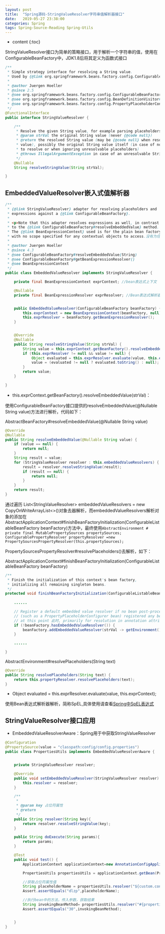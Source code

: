 ```yaml
---
layout: post
title:  "Spring源码-StringValueResolver字符串值解析器接口"
date:   2019-05-27 23:38:00
categories: Spring 
tags: Spring-Source-Reading Spring-Utils
---
```


* content
{:toc}


StringValueResolver接口为简单的策略接口，用于解析一个字符串的值，使用在ConfigurableBeanFactory中，JDK1.8后将其定义为函数式接口


```java
/**
 * Simple strategy interface for resolving a String value.
 * Used by {@link org.springframework.beans.factory.config.ConfigurableBeanFactory}. 配置bean工厂
 *
 * @author Juergen Hoeller
 * @since 2.5
 * @see org.springframework.beans.factory.config.ConfigurableBeanFactory#resolveAliases 解析别名
 * @see org.springframework.beans.factory.config.BeanDefinitionVisitor#BeanDefinitionVisitor(StringValueResolver) Bean定义访问器
 * @see org.springframework.beans.factory.config.PropertyPlaceholderConfigurer
 */
@FunctionalInterface
public interface StringValueResolver {

	/**
	 * Resolve the given String value, for example parsing placeholders. 解析占位符
	 * @param strVal the original String value (never {@code null})
	 * @return the resolved String value (may be {@code null} when resolved to a null
	 * value), possibly the original String value itself (in case of no placeholders 没有占位符或者忽略不解析占位符
	 * to resolve or when ignoring unresolvable placeholders)
	 * @throws IllegalArgumentException in case of an unresolvable String value
	 */
	@Nullable
	String resolveStringValue(String strVal);

}

```



## EmbeddedValueResolver嵌入式值解析器


```java
/**
 * {@link StringValueResolver} adapter for resolving placeholders and
 * expressions against a {@link ConfigurableBeanFactory}.
 *
 * <p>Note that this adapter resolves expressions as well, in contrast 对比
 * to the {@link ConfigurableBeanFactory#resolveEmbeddedValue} method.
 * The {@link BeanExpressionContext} used is for the plain bean factory, 简单工厂
 * with no scope specified for any contextual objects to access.没有为任何上下文对象指定要访问的范围
 *
 * @author Juergen Hoeller
 * @since 4.3
 * @see ConfigurableBeanFactory#resolveEmbeddedValue(String)
 * @see ConfigurableBeanFactory#getBeanExpressionResolver()
 * @see BeanExpressionContext
 */
public class EmbeddedValueResolver implements StringValueResolver {

	private final BeanExpressionContext exprContext; //bean表达式上下文

	@Nullable
	private final BeanExpressionResolver exprResolver; //Bean表达式解析器


	public EmbeddedValueResolver(ConfigurableBeanFactory beanFactory) {
		this.exprContext = new BeanExpressionContext(beanFactory, null);
		this.exprResolver = beanFactory.getBeanExpressionResolver();
	}


	@Override
	@Nullable
	public String resolveStringValue(String strVal) {
		String value = this.exprContext.getBeanFactory().resolveEmbeddedValue(strVal);
		if (this.exprResolver != null && value != null) {
			Object evaluated = this.exprResolver.evaluate(value, this.exprContext);
			value = (evaluated != null ? evaluated.toString() : null);
		}
		return value;
	}

}
```

- this.exprContext.getBeanFactory().resolveEmbeddedValue(strVal)：

使用ConfigurableBeanFactory接口提供的resolveEmbeddedValue(@Nullable String value)方法进行解析，代码如下：

AbstractBeanFactory#resolveEmbeddedValue(@Nullable String value)
```java
@Override
@Nullable
public String resolveEmbeddedValue(@Nullable String value) {
	if (value == null) {
		return null;
	}
	String result = value;
	for (StringValueResolver resolver : this.embeddedValueResolvers) {
		result = resolver.resolveStringValue(result);
		if (result == null) {
			return null;
		}
	}
	return result;
}
```
通过遍历	List<StringValueResolver\> embeddedValueResolvers = new CopyOnWriteArrayList<\>()对象去器解析，而embeddedValueResolvers解析对象的添加在AbstractApplicationContext#finishBeanFactoryInitialization(ConfigurableListableBeanFactory beanFactory)方法中，最终使用`AbstractEnvironment # private final MutablePropertySources propertySources;
ConfigurablePropertyResolver propertyResolver =new PropertySourcesPropertyResolver(this.propertySources);`

PropertySourcesPropertyResolver#resolvePlaceholders()去解析，如下：

AbstractApplicationContext#finishBeanFactoryInitialization(ConfigurableListableBeanFactory beanFactory)

```java
/**
 * Finish the initialization of this context's bean factory,
 * initializing all remaining singleton beans.
 */
protected void finishBeanFactoryInitialization(ConfigurableListableBeanFactory beanFactory) {
	
	......

	// Register a default embedded value resolver if no bean post-processor 如果没有bean的后置处理器，注册一个默认的嵌入时值解析器
	// (such as a PropertyPlaceholderConfigurer bean) registered any before: 注册前
	// at this point 此时, primarily for resolution in annotation attribute values. 主要用于注释属性值中的解析
	if (!beanFactory.hasEmbeddedValueResolver()) {
		beanFactory.addEmbeddedValueResolver(strVal -> getEnvironment().resolvePlaceholders(strVal));
	}

	......

}


```

AbstractEnvironment#resolvePlaceholders(String text)

```java
@Override
public String resolvePlaceholders(String text) {
	return this.propertyResolver.resolvePlaceholders(text);
}
```

-	Object evaluated = this.exprResolver.evaluate(value, this.exprContext);

使用Bean表达式解析器解析，简称SpEL,具体使用请查看[Spring中SpEL表达式](/2019/07/03/spring-spel/)


## StringValueResolver接口应用

- EmbeddedValueResolverAware：Spring用于中获取StringValueResolver

```java
@Configuration
@PropertySource(value = "classpath:config/config.properties")
public class PropertiesUtils implements EmbeddedValueResolverAware {


    private StringValueResolver resolver;

    @Override
    public void setEmbeddedValueResolver(StringValueResolver resolver) {
        this.resolver = resolver;
    }

    /**
     *
     * @param key 占位符属性
     * @return
     */
    public String resolver(String key){
        return resolver.resolveStringValue(key);
    }

    public String doExecute(String params){
        return params;
    }

    @Test
    public void test() {
        ApplicationContext applicationContext=new AnnotationConfigApplicationContext(PropertiesUtils.class);

        PropertiesUtils propertiesUtils = applicationContext.getBean(PropertiesUtils.class);

        //获取占位符属性值
        String placeholderName = propertiesUtils.resolver("${custom.config.name}");
        Assert.assertEquals("dlzp",placeholderName);

        //执行bean中的方法，传入参数，获取结果
        String invokingBeanMethod= propertiesUtils.resolver("#{propertiesUtils.doExecute(${custom.config.age})}");
        Assert.assertEquals("30",invokingBeanMethod);


    }
}

```
